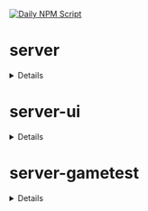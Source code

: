 [![Daily NPM Script](https://github.com/WavePlayz/minecraft-npms-auto/actions/workflows/fetch.yml/badge.svg)](https://github.com/WavePlayz/minecraft-npms-auto/actions/workflows/fetch.yml)
# server
<details>

stable
```
1.18.0
```

stable exp
```
2.0.0-beta.1.21.70-stable
```

preview
```
2.0.0-rc.1.21.90-preview.20
```

preview exp
```
2.1.0-beta.1.21.90-preview.20
```
</details>

# server-ui
<details>

stable
```
1.3.0
```

stable exp
```
2.0.0-beta.1.21.70-stable
```

preview
```
2.0.0-rc.1.21.90-preview.20
```

preview exp
```
2.1.0-beta.1.21.90-preview.20
```
</details>

# server-gametest
<details>

stable
```
0.1.0
```

stable exp
```
1.0.0-beta.1.21.70-stable
```

preview
```
0.1.0-rc.1.21.40-preview.20
```

preview exp
```
1.0.0-beta.1.21.90-preview.20
```
</details>

